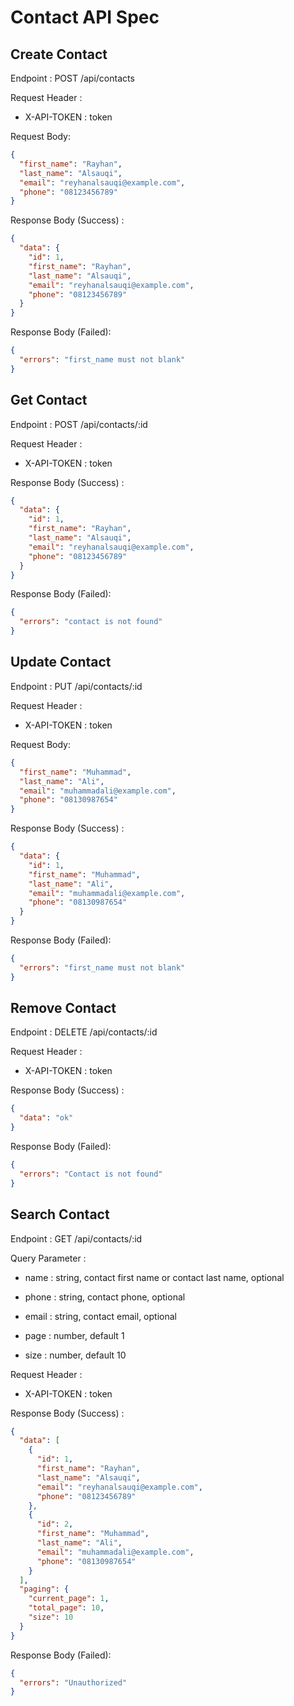 # Contact API Spec

## Create Contact

Endpoint : POST /api/contacts

Request Header :

- X-API-TOKEN : token

Request Body:

```json
{
  "first_name": "Rayhan",
  "last_name": "Alsauqi",
  "email": "reyhanalsauqi@example.com",
  "phone": "08123456789"
}
```

Response Body (Success) :

```json
{
  "data": {
    "id": 1,
    "first_name": "Rayhan",
    "last_name": "Alsauqi",
    "email": "reyhanalsauqi@example.com",
    "phone": "08123456789"
  }
}
```

Response Body (Failed):

```json
{
  "errors": "first_name must not blank"
}
```

## Get Contact

Endpoint : POST /api/contacts/:id

Request Header :

- X-API-TOKEN : token

Response Body (Success) :

```json
{
  "data": {
    "id": 1,
    "first_name": "Rayhan",
    "last_name": "Alsauqi",
    "email": "reyhanalsauqi@example.com",
    "phone": "08123456789"
  }
}
```

Response Body (Failed):

```json
{
  "errors": "contact is not found"
}
```

## Update Contact

Endpoint : PUT /api/contacts/:id

Request Header :

- X-API-TOKEN : token

Request Body:

```json
{
  "first_name": "Muhammad",
  "last_name": "Ali",
  "email": "muhammadali@example.com",
  "phone": "08130987654"
}
```

Response Body (Success) :

```json
{
  "data": {
    "id": 1,
    "first_name": "Muhammad",
    "last_name": "Ali",
    "email": "muhammadali@example.com",
    "phone": "08130987654"
  }
}
```

Response Body (Failed):

```json
{
  "errors": "first_name must not blank"
}
```

## Remove Contact

Endpoint : DELETE /api/contacts/:id

Request Header :

- X-API-TOKEN : token

Response Body (Success) :

```json
{
  "data": "ok"
}
```

Response Body (Failed):

```json
{
  "errors": "Contact is not found"
}
```

## Search Contact

Endpoint : GET /api/contacts/:id

Query Parameter :

- name : string, contact first name or contact last name, optional

- phone : string, contact phone, optional
- email : string, contact email, optional
- page : number, default 1
- size : number, default 10

Request Header :

- X-API-TOKEN : token

Response Body (Success) :

```json
{
  "data": [
    {
      "id": 1,
      "first_name": "Rayhan",
      "last_name": "Alsauqi",
      "email": "reyhanalsauqi@example.com",
      "phone": "08123456789"
    },
    {
      "id": 2,
      "first_name": "Muhammad",
      "last_name": "Ali",
      "email": "muhammadali@example.com",
      "phone": "08130987654"
    }
  ],
  "paging": {
    "current_page": 1,
    "total_page": 10,
    "size": 10
  }
}
```

Response Body (Failed):

```json
{
  "errors": "Unauthorized"
}
```

